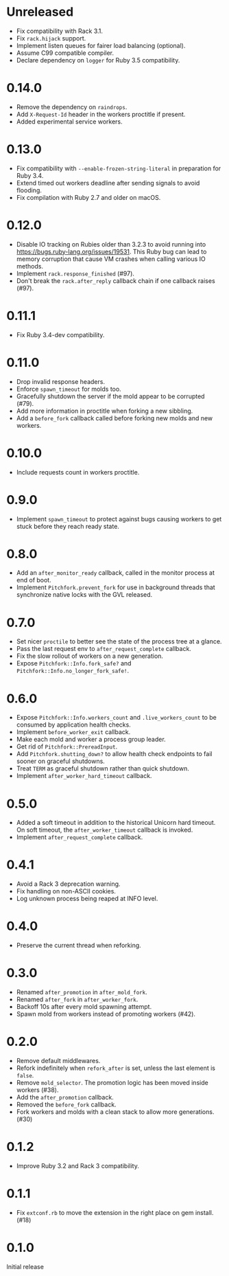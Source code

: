 # Unreleased

- Fix compatibility with Rack 3.1.
- Fix `rack.hijack` support.
- Implement listen queues for fairer load balancing (optional).
- Assume C99 compatible compiler.
- Declare dependency on `logger` for Ruby 3.5 compatibility.

# 0.14.0

- Remove the dependency on `raindrops`.
- Add `X-Request-Id` header in the workers proctitle if present.
- Added experimental service workers.

# 0.13.0

- Fix compatibility with `--enable-frozen-string-literal` in preparation for Ruby 3.4.
- Extend timed out workers deadline after sending signals to avoid flooding.
- Fix compilation with Ruby 2.7 and older on macOS.

# 0.12.0

- Disable IO tracking on Rubies older than 3.2.3 to avoid running into https://bugs.ruby-lang.org/issues/19531.
  This Ruby bug can lead to memory corruption that cause VM crashes when calling various IO methods.
- Implement `rack.response_finished` (#97).
- Don't break the `rack.after_reply` callback chain if one callback raises (#97).

# 0.11.1

- Fix Ruby 3.4-dev compatibility.

# 0.11.0

- Drop invalid response headers.
- Enforce `spawn_timeout` for molds too.
- Gracefully shutdown the server if the mold appear to be corrupted (#79).
- Add more information in proctitle when forking a new sibbling.
- Add a `before_fork` callback called before forking new molds and new workers.

# 0.10.0

- Include requests count in workers proctitle.

# 0.9.0

- Implement `spawn_timeout` to protect against bugs causing workers to get stuck before they reach ready state.

# 0.8.0

- Add an `after_monitor_ready` callback, called in the monitor process at end of boot.
- Implement `Pitchfork.prevent_fork` for use in background threads that synchronize native locks with the GVL released.

# 0.7.0

- Set nicer `proctile` to better see the state of the process tree at a glance.
- Pass the last request env to `after_request_complete` callback.
- Fix the slow rollout of workers on a new generation.
- Expose `Pitchfork::Info.fork_safe?` and `Pitchfork::Info.no_longer_fork_safe!`.

# 0.6.0

- Expose `Pitchfork::Info.workers_count` and `.live_workers_count` to be consumed by application health checks.
- Implement `before_worker_exit` callback.
- Make each mold and worker a process group leader.
- Get rid of `Pitchfork::PrereadInput`.
- Add `Pitchfork.shutting_down?` to allow health check endpoints to fail sooner on graceful shutdowns.
- Treat `TERM` as graceful shutdown rather than quick shutdown.
- Implement `after_worker_hard_timeout` callback.

# 0.5.0

- Added a soft timeout in addition to the historical Unicorn hard timeout.
  On soft timeout, the `after_worker_timeout` callback is invoked.
- Implement `after_request_complete` callback.

# 0.4.1

- Avoid a Rack 3 deprecation warning.
- Fix handling on non-ASCII cookies.
- Log unknown process being reaped at INFO level.

# 0.4.0

- Preserve the current thread when reforking.

# 0.3.0

- Renamed `after_promotion` in `after_mold_fork`.
- Renamed `after_fork` in `after_worker_fork`.
- Backoff 10s after every mold spawning attempt.
- Spawn mold from workers instead of promoting workers (#42).

# 0.2.0

- Remove default middlewares.
- Refork indefinitely when `refork_after` is set, unless the last element is `false`.
- Remove `mold_selector`. The promotion logic has been moved inside workers (#38).
- Add the `after_promotion` callback.
- Removed the `before_fork` callback.
- Fork workers and molds with a clean stack to allow more generations. (#30)

# 0.1.2

- Improve Ruby 3.2 and Rack 3 compatibility.

# 0.1.1

- Fix `extconf.rb` to move the extension in the right place on gem install. (#18)

# 0.1.0

Initial release